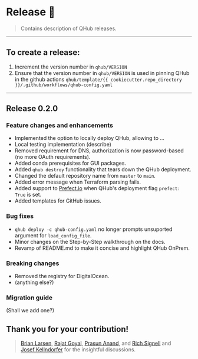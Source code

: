 # Release :tada:
> Contains description of QHub releases.
---
## To create a release:

1. Increment the version number in `qhub/VERSION`
2. Ensure that the version number in `qhub/VERSION` is used in pinning QHub in the github actions 
`qhub/template/{{ cookiecutter.repo_directory }}/.github/workflows/qhub-config.yaml`
---
## Release 0.2.0
### Feature changes and enhancements
* Implemented the option to locally deploy QHub, allowing to ...
* Local testing implementation (describe)
* Removed requirement for DNS, authorization is now password-based (no more OAuth requirements).
* Added conda prerequisites for GUI packages.
* Added `qhub destroy` functionality that tears down the QHub deployment.
* Changed the default repository name from `master` to `main`.
* Added error message when Terraform parsing fails.
* Added support to [Prefect.io](https://www.prefect.io/) when QHub's deployment flag `prefect: True` is set.
* Added templates for GitHub issues.

### Bug fixes
* `qhub deploy -c qhub-config.yaml` no longer prompts unsuported argument for `load_config_file`.
* Minor changes on the Step-by-Step walkthrough on the docs.
* Revamp of README.md to make it concise and highlight QHub OnPrem.

### Breaking changes
* Removed the registry for DigitalOcean.
* (anything else?)

### Migration guide
(Shall we add one?)

## Thank you for your contribution!
> [Brian Larsen](https://github.com/brl0), [Rajat Goyal](https://github.com/RajatGoyal), 
> [Prasun Anand](https://github.com/prasunanand), and  [Rich Signell](https://github.com/rsignell-usgs) and  
> [Josef Kellndorfer](https://github.com/jkellndorfer) for the insightful discussions.
